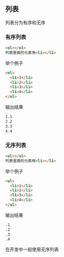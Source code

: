 ## 列表

列表分为有序和无序

### 有序列表

```html
<ol></ol>
列表里面的元素用<li></li>
```

举个例子
```html
<ol>
  <li>1</li>
  <li>2</li>
  <li>3</li>
  <li>4</li>
</ol>
```


输出结果

```html
1.1
2.2
3.3
4.4
```



### 无序列表

```html
<ul></ul>
列表里面的元素用<li></li>
```

举个例子

```html
<ul>
  <li>1</li>
  <li>2</li>
  <li>3</li>
  <li>4</li>
</ul>
```


输出结果

```html
.1
.2
.3
.4
```

在开发中一般使用无序列表
